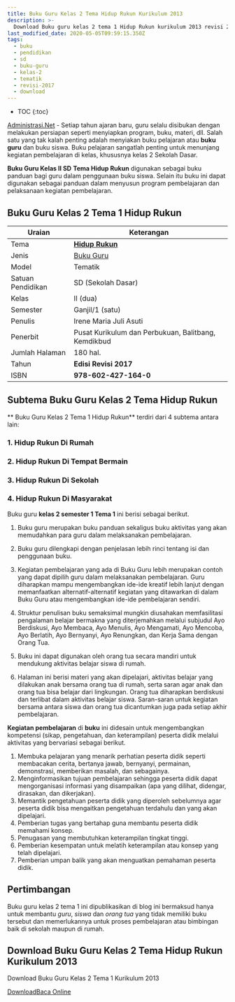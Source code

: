```yaml
---
title: Buku Guru Kelas 2 Tema Hidup Rukun Kurikulum 2013
description: >-
  Download Buku guru kelas 2 tema 1 Hidup Rukun kurikulum 2013 revisi 2017 kelas 2 SD.
last_modified_date: 2020-05-05T09:59:15.350Z
tags:
  - buku
  - pendidikan
  - sd
  - buku-guru
  - kelas-2
  - tematik
  - revisi-2017
  - download
---
```

* TOC
{:toc}

<script type="application/ld+json">
{
  "@context":"http://schema.org",
  "@type":"Book",
  "name" : "{{ page.title }}",
  "author": {
    "@type":"Person",
    "name":"Irene Maria Juli Asuti"
  },
  "url" : "{{ site.url }}{{ page.url }}",
  "workExample" : [{
    "@type": "Book",
    "isbn": "978-602-427-164-0",
    "bookEdition": "Revisi 2017",
    "bookFormat": "http://schema.org/Hardcover",
    "potentialAction":{
    "@type":"ReadAction",
    "target":
      {
        "@type":"EntryPoint",
        "urlTemplate":"{{ site.url }}{{ page.url }}",
        "actionPlatform":[
          "http://schema.org/DesktopWebPlatform",
          "http://schema.org/IOSPlatform",
          "http://schema.org/AndroidPlatform"
        ]
      }
      }
    }
    ]
    }
 
</script>

[Administrasi.Net](/ "Administrasi.Net") - Setiap tahun ajaran baru, guru selalu disibukan dengan melakukan persiapan seperti menyiapkan program, buku, materi, dll. Salah satu yang tak kalah penting adalah menyiakan buku pelajaran atau **buku guru** dan buku siswa. Buku pelajaran sangatlah penting untuk menunjang kegiatan pembelajaran di kelas, khususnya kelas 2 Sekolah Dasar. 

**Buku Guru Kelas II SD** **Tema Hidup Rukun** digunakan sebagai buku panduan bagi guru dalam penggunaan buku siswa. Selain itu buku ini dapat digunakan sebagai panduan dalam menyusun program pembelajaran dan pelaksanaan kegiatan pembelajaran.

## Buku Guru Kelas 2 Tema 1 Hidup Rukun

|Uraian|Keterangan|
| --- | --- |
|Tema|<a href="/bse/buku-guru-kelas-2-kurtilas-tema-hidup-rukun" title="Buku Guru Kelas 2 semester 1 Tema 1 Hidup Rukun K13 Revisi 2017"><strong>Hidup Rukun</strong></a>|
|Jenis|<a href="/bse" title="Buku Guru" target="_blank">Buku Guru</a>|
|Model|Tematik|
|Satuan Pendidikan|SD (Sekolah Dasar)|
Kelas|II (dua)|
|Semester|Ganjil/1 (satu)|
Penulis|Irene Maria Juli Asuti|
|Penerbit|Pusat Kurikulum dan Perbukuan, Balitbang, Kemdikbud|
|Jumlah Halaman|180 hal.|
|Tahun|<strong>Edisi Revisi 2017</strong>|
|ISBN|<strong>978-602-427-164-0</strong>|

## Subtema Buku Guru Kelas 2 Tema Hidup Rukun
** Buku Guru Kelas 2 Tema 1 Hidup Rukun** terdiri dari 4 subtema antara lain: 
### 1. Hidup Rukun Di Rumah
### 2. Hidup Rukun Di Tempat Bermain
### 3. Hidup Rukun Di Sekolah
### 4. Hidup Rukun Di Masyarakat

Buku guru <b>kelas 2 semester 1 Tema 1</b> ini berisi sebagai berikut.
1. Buku guru merupakan buku panduan sekaligus buku aktivitas yang akan memudahkan para guru dalam melaksanakan pembelajaran.
2. Buku guru dilengkapi dengan penjelasan lebih rinci tentang isi dan penggunaan buku.
3. Kegiatan pembelajaran yang ada di Buku Guru lebih merupakan contoh yang dapat dipilih guru dalam melaksanakan pembelajaran. Guru diharapkan mampu mengembangkan ide-ide kreatif lebih lanjut dengan memanfaatkan alternatif-alternatif kegiatan yang ditawarkan di dalam Buku Guru atau mengembangkan ide-ide pembelajaran sendiri.
4. Struktur penulisan buku semaksimal mungkin diusahakan memfasilitasi pengalaman belajar bermakna yang diterjemahkan melalui subjudul Ayo Berdiskusi, Ayo Membaca, Ayo Menulis, Ayo Mengamati, Ayo Mencoba, Ayo Berlatih, Ayo Bernyanyi, Ayo Renungkan, dan Kerja Sama dengan Orang Tua.
7. Buku ini dapat digunakan oleh orang tua secara mandiri untuk mendukung aktivitas belajar siswa di rumah.
  
8. Halaman ini berisi materi yang akan dipelajari, aktivitas belajar yang dilakukan anak bersama orang tua di rumah, serta saran agar anak dan orang tua bisa belajar dari lingkungan. Orang tua diharapkan berdiskusi dan terlibat dalam aktivitas belajar siswa. Saran-saran untuk kegiatan bersama antara siswa dan orang tua dicantumkan juga pada setiap akhir pembelajaran. 

<b>Kegiatan pembelajaran</b> di <b>buku</b> ini didesain untuk mengembangkan kompetensi (sikap, pengetahuan, dan keterampilan) peserta didik melalui aktivitas yang bervariasi sebagai berikut.
<ol><li>Membuka pelajaran yang menarik perhatian peserta didik seperti membacakan cerita, bertanya jawab, bernyanyi, permainan, demonstrasi, memberikan masalah, dan sebagainya.</li><li>Menginformasikan tujuan pembelajaran sehingga peserta didik dapat mengorganisasi informasi yang disampaikan (apa yang dilihat, didengar, dirasakan, dan dikerjakan).</li><li>Memantik pengetahuan peserta didik yang diperoleh sebelumnya agar peserta didik bisa mengaitkan pengetahuan terdahulu dan yang akan dipelajari.</li><li>Pemberian tugas yang bertahap guna membantu peserta didik memahami konsep.</li><li>Penugasan yang membutuhkan keterampilan tingkat tinggi.</li><li>Pemberian kesempatan untuk melatih keterampilan atau konsep yang telah dipelajari.</li><li>Pemberian umpan balik yang akan menguatkan pemahaman peserta didik.</li></ol>
  
## Pertimbangan
Buku guru kelas 2 tema 1 ini  dipublikasikan di blog ini bermaksud hanya untuk membantu _guru_, _siswa_ dan _orang tua_ yang tidak memiliki buku tersebut dan memerlukannya untuk proses pembelajaran atau bimbingan baik di sekolah maupun di rumah.
  
## Download Buku Guru Kelas 2 Tema Hidup Rukun Kurikulum 2013
Download Buku Guru Kelas 2 Tema 1 Kurikulum 2013
<p class="center"><a class="button download" href="https://docs.google.com/uc?export=download&id=0B1j4dij_cZkMTlZWTy1tMkwxVm8" rel="nofollow" target="_blank" title="Download">Download</a><a class="button demo open-dialog" href="https://drive.google.com/file/d/0B1j4dij_cZkMTlZWTy1tMkwxVm8/preview" Title="Baca Online" rel="nofollow">Baca Online</a></p>
